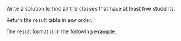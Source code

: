 Write a solution to find all the classes that have at least five students.

Return the result table in any order.

The result format is in the following example.